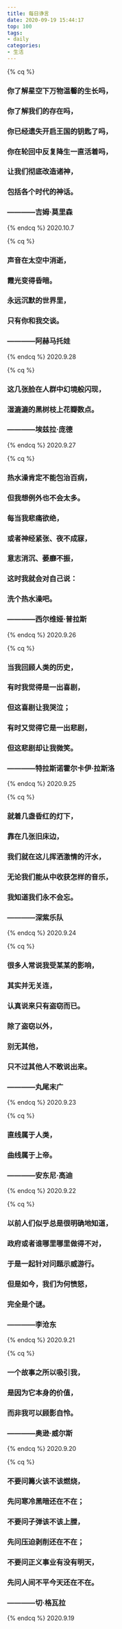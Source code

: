 ```yaml
---
title: 每日诤言
date: 2020-09-19 15:44:17
top: 100
tags: 
- daily
categories: 
- 生活
---
```

{% cq %}
### 你了解星空下万物温馨的生长吗，
### 你了解我们的存在吗，
### 你已经遗失开启王国的钥匙了吗，
### 你在轮回中反复降生一直活着吗，
### 让我们彻底改造诸神，
### 包括各个时代的神话。

###            ————吉姆·莫里森
{% endcq %}
2020.10.7
<!-- more -->


{% cq %}
### 声音在太空中消逝，
### 霞光变得昏暗。
### 永远沉默的世界里，
### 只有你和我交谈。

###                     ————阿赫马托娃
{% endcq %}
2020.9.28


{% cq %}
### 这几张脸在人群中幻境般闪现，
### 湿漉漉的黑树枝上花瓣数点。

###                     ————埃兹拉·庞德
{% endcq %}
2020.9.27


{% cq %}
### 热水澡肯定不能包治百病，
### 但我想例外也不会太多。
### 每当我悲痛欲绝，
### 或者神经紧张、夜不成寐，
### 意志消沉、萎靡不振，
### 这时我就会对自己说：
### 洗个热水澡吧。

###                     ————西尔维娅·普拉斯
{% endcq %}
2020.9.26


{% cq %}
### 当我回顾人类的历史，
### 有时我觉得是一出喜剧，
### 但这喜剧让我哭泣；
### 有时又觉得它是一出悲剧，
### 但这悲剧却让我微笑。

###                     ————特拉斯诺霍尔卡伊·拉斯洛
{% endcq %}
2020.9.25


{% cq %}
### 就着几盏昏红的灯下，
### 靠在几张旧床边，
### 我们就在这儿挥洒激情的汗水，
### 无论我们能从中收获怎样的音乐，
### 我知道我们永不会忘。

###                     ————深紫乐队
{% endcq %}
2020.9.24


{% cq %}
### 很多人常说我受某某的影响，
### 其实并无关连，
### 认真说来只有盗窃而已。
### 除了盗窃以外，
### 别无其他，
### 只不过其他人不敢说出来。

###                     ————丸尾末广
{% endcq %}
2020.9.23


{% cq %}
### 直线属于人类，
### 曲线属于上帝。

###                     ————安东尼·高迪
{% endcq %}
2020.9.22


{% cq %}
### 以前人们似乎总是很明确地知道，
### 政府或者谁哪里哪里做得不对，
### 于是一起针对问题示威游行。
### 但是如今，我们为何愤怒，
### 完全是个谜。

###                     ————李沧东
{% endcq %}
2020.9.21


{% cq %}
### 一个故事之所以吸引我，
### 是因为它本身的价值，
### 而非我可以顾影自怜。

###                     ————奥逊·威尔斯
{% endcq %}
2020.9.20


{% cq %}
### 不要问篝火该不该燃烧，
### 先问寒冷黑暗还在不在；
### 不要问子弹该不该上膛，
### 先问压迫剥削还在不在；
### 不要问正义事业有没有明天，
### 先问人间不平今天还在不在。

###                     ————切·格瓦拉
{% endcq %}
2020.9.19